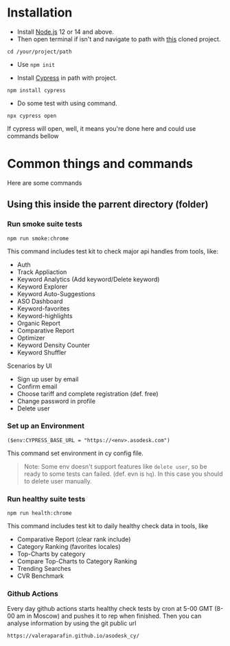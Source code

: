 # Installation

  - Install [Node.js](https://nodejs.org/) 12 or 14 and above. 
  - Then open terminal if isn't and navigate to path with [this](https://github.com/valeraparafin/asodesk_cy.git) cloned project.
```
cd /your/project/path
```
  - Use `npm init`

  - Install [Cypress](https://cypress.io/) in path with project.

 ```
 npm install cypress
 ```
 - Do some test with using command. 
 ```
 npx cypress open 
 ```
 If cypress will open, well, it means you're done here and could use commands bellow

# Common things and commands

Here are some commands

## Using this inside the parrent directory (folder)


### Run smoke suite tests

```
npm run smoke:chrome
```

This command includes test kit to check major api handles from tools, like: 

 - Auth
 - Track Appliaction
 - Keyword Analytics (Add keyword/Delete keyword)
 - Keyword Explorer
 - Keyword Auto-Suggestions
 - ASO Dashboard
 - Keyword-favorites
 - Keyword-highlights
 - Organic Report
 - Comparative Report
 - Optimizer
 - Keyword Density Counter
 - Keyword Shuffler
 
 Scenarios by UI
 
  - Sign up user by email
  - Confirm email
  - Choose tariff and complete registration (def. free)
  - Change password in profile
  - Delete user

### Set up an Environment

```
($env:CYPRESS_BASE_URL = "https://<env>.asodesk.com")
```

This command set environment in cy config file.

> Note: Some env doesn't support features like `delete user`, so be ready to some tests can failed. (def. evn is `hq`). In this case you should to delete user manually.

### Run healthy suite tests

```
npm run health:chrome
```

This command includes test kit to daily healthy check data in tools, like

 - Comparative Report (clear rank include)
 - Category Ranking (favorites locales)
 - Top-Charts by category
 - Compare Top-Charts to Category Ranking
 - Trending Searches
 - CVR Benchmark
 
 ### Github Actions
 
Every day github actions starts healthy check tests by cron at 5-00 GMT (8-00 am in Moscow) and pushes it to rep when finished.
Then you can analyse information by using the git public url

```
https://valeraparafin.github.io/asodesk_cy/
```
